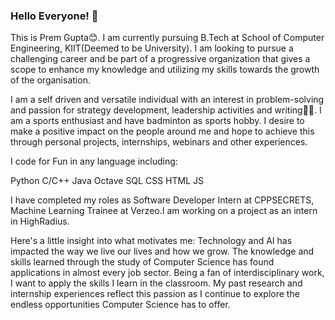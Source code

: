 ### Hello Everyone! 👋

<!--
**premgupta07/premgupta07** is a ✨ _special_ ✨ repository because its `README.md` (this file) appears on your GitHub profile.

Here are some ideas to get you started:

- 🔭 I’m currently working on ...
- 🌱 I’m currently learning ...
- 👯 I’m looking to collaborate on ...
- 🤔 I’m looking for help with ...
- 💬 Ask me about ...
- 📫 How to reach me: ...
- 😄 Pronouns: ...
- ⚡ Fun fact: ...
-->

This is Prem Gupta😊. I am currently pursuing B.Tech at School of Computer Engineering, KIIT(Deemed to be University). I am looking to pursue a challenging career and be part of a progressive organization that gives a scope to enhance my knowledge and utilizing my skills towards the growth of the organisation.

I am a self driven and versatile individual with an interest in problem-solving and passion for strategy development, leadership activities and writing✍🏼. I am a sports enthusiast and have badminton as sports hobby. I desire to make a positive impact on the people around me and hope to achieve this through personal projects, internships, webinars and other experiences.

I code for Fun in any language including:

Python	C/C++	Java	Octave	SQL		CSS		HTML  JS

I have completed my roles as Software Developer Intern at CPPSECRETS, Machine Learning Trainee at Verzeo.I am working on a project as an intern in HighRadius.

Here's a little insight into what motivates me:
Technology and AI has impacted the way we live our lives and how we grow. The knowledge and skills learned through the study of Computer Science has found applications in almost every job sector. Being a fan of interdisciplinary work, I want to apply the skills I learn in the classroom. My past research and internship experiences reflect this passion as I continue to explore the endless opportunities Computer Science has to offer.

